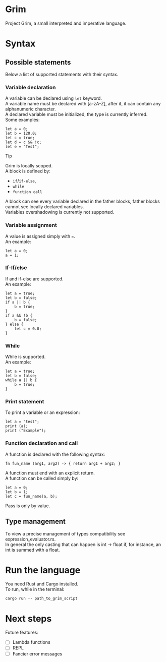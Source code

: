 # Grim
Project Grim, a small interpreted and imperative language.

# Syntax
## Possible statements
Below a list of supported statements with their syntax.
### Variable declaration
A variable can be declared using ```let``` keyword. <br>
A variable name must be declared with [a-zA-Z], after it, it can contain any alphanumeric character. <br>
A declared variable must be initialized, the type is currently inferred. <br>
Some examples:
```
let a = 0;
let b = 120.0;
let c = true;
let d = c && !c;
let e = "Test";
```
> [!TIP]
> Grim is locally scoped. <br>
> A block is defined by:
> - ```if```/```if-else```,
> - ```while```
> - ```function call```
> 
> A block can see every variable declared in the father blocks, father blocks cannot see locally declared variables. <br>
> Variables overshadowing is currently not supported.

### Variable assignment
A value is assigned simply with ```=```. <br>
An example:
```
let a = 0;
a = 1;
```

### If-If/else
If and if-else are supported. <br>
An example:
```
let a = true;
let b = false;
if a || b {
    b = true;
}
if a && !b {
    b = false;
} else {
    let c = 0.0;
}
```

### While
While is supported. <br>
An example:
```
let a = true;
let b = false;
while a || b {
    b = true;
}
```

### Print statement
To print a variable or an expression: <br>
```
let a = "test";
print (a);
print ("Example");
```
### Function declaration and call
A function is declared with the following syntax:
```
fn fun_name (arg1, arg2) -> { return arg1 + arg2; }
```
A function must end with an explicit return. <br>
A function can be called simply by:
```
let a = 0;
let b = 1;
let c = fun_name(a, b);
```
Pass is only by value.

## Type management
To view a precise management of types compatibility see expression_evaluator.rs. <br>
In general the only casting that can happen is int -> float if, for instance, an int is summed with a float. <br>

# Run the language
You need Rust and Cargo installed. <br>
To run, while in the terminal:
```
cargo run -- path_to_grim_script
```

# Next steps
Future features:
- [ ] Lambda functions
- [ ] REPL
- [ ] Fancier error messages
